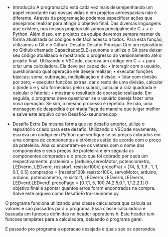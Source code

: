 * Introdução
A programação está cada vez mais desempenhando um papel importante nas nossas vidas e em
projetos aeroespaciais não é diferente. Através da programação podemos especificar ações que
desejamos realizar para atingir o objetivo final. Das diversas linguagens que existem, nos nossos
projetos utilizamos principalmente C + + e Python.
Além disso, em projetos da equipe devemos sempre manter de forma atualizada os códigos e de
fácil acesso a todos. Para esta função, utilizamos o Git e o Github.
Desafio
Desafio Principal
Crie um repositório no Github chamado CapacitacaoELE-seunome e utilize o Git para deixar
seu código atualizado e mostrando o progresso do versionamento até o projeto final. Utilizando o
VSCode, escreva um código em C + + para criar uma calculadora. Ela deve ser capaz de:
• interagir com o usuário, questionando qual operação ele deseja realizar; •
executar funções básicas: soma, subtração, multiplicação e divisão;
• lidar com divisão por zero;
• executar funções extras: dar o resto de uma divisão, calcular x (onde x e y são fornecidos pelo
usuário), calcular a raiz quadrada e calcular o fatorial;
• mostrar o resultado da operação realizada. Em seguida, o programa deve questionar se o
usuário deseja fazer uma nova operação. Se sim, o mesmo processo é repetido. Se não, uma
mensagem de despedida é printada
Faça da maneira que julgar melhor e salve este arquivo como Desafio2-seunome.cpp

* Desafio Extra
Da mesma forma que no desafio anterior, utilize o repositório criado para este desafio.
Utilizando o VSCode novamente, escreva um código em Python que verifique se os preços
cobrados em uma compra de componentes eletrônicos estão de acordo com o preço da prateleira.
Abaixo encontram-se os vetores com o nome dos componentes e seus preços de prateleira e em
seguida os componentes comprados e o preço que foi cobrado por cada um respectivamente.
prateleira = [arduino,servoMotor, potenciometro, LEDverm, LEDverd, resistor1, resistor100k]
precoPrat = [74, 5, 1.9 , 1, 1, 0.1, 0.5]
comprados = [resistor100k,resistor100k, servoMotor, arduino, arduino, potenciometro, re
sistor1, LEDverm,LEDverm,LEDverm, LEDverd,LEDverd]
precoPago = [0.7,1, 5, 100,74,2.5,0.1, 1,1,2,2,1]
O objetivo final é apontar quantos erros foram encontrados na compra.
Salve este arquivo como DesafioExtra-seunome.py

O programa funciona utilizando uma classe calculadora que calcula os valores e sao passados para o programa.
Essa classe calculadora é baseada em funcoes definidas no header operations.h. Este header tem funcoes templates para a calculadora, deixando o programa geral.

É passado pro programa a operacao desejada e quais sao os operandos